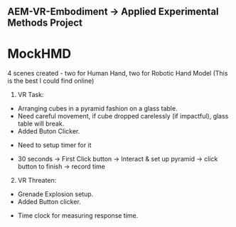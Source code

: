## AEM-VR-Embodiment -> Applied Experimental Methods Project


# MockHMD 
4 scenes created - two for Human Hand, two for Robotic Hand Model (This is the best I could find online)

1. VR Task: 
* Arranging cubes in a pyramid fashion on a glass table. 
* Need careful movement, if cube dropped carelessly (if impactful), glass table will break. 
* Added Buton Clicker.

- Need to setup timer for it 
 * 30 seconds -> First Click button -> Interact & set up pyramid -> click button to finish -> record time


2. VR Threaten: 
* Grenade Explosion setup. 
* Added Button clicker.

- Time clock for measuring response time.

